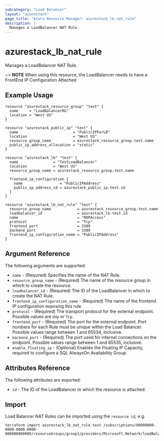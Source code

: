 ```yaml
---
subcategory: "Load Balancer"
layout: "azurestack"
page_title: "Azure Resource Manager: azurestack_lb_nat_rule"
description: |-
  Manages a LoadBalancer NAT Rule.
---
```


# azurestack_lb_nat_rule

Manages a LoadBalancer NAT Rule.

~> **NOTE** When using this resource, the LoadBalancer needs to have a FrontEnd IP Configuration Attached

## Example Usage

```hcl
resource "azurestack_resource_group" "test" {
  name     = "LoadBalancerRG"
  location = "West US"
}

resource "azurestack_public_ip" "test" {
  name                         = "PublicIPForLB"
  location                     = "West US"
  resource_group_name          = azurestack_resource_group.test.name
  public_ip_address_allocation = "static"
}

resource "azurestack_lb" "test" {
  name                = "TestLoadBalancer"
  location            = "West US"
  resource_group_name = azurestack_resource_group.test.name

  frontend_ip_configuration {
    name                 = "PublicIPAddress"
    public_ip_address_id = azurestack_public_ip.test.id
  }
}

resource "azurestack_lb_nat_rule" "test" {
  resource_group_name            = azurestack_resource_group.test.name
  loadbalancer_id                = azurestack_lb.test.id
  name                           = "RDPAccess"
  protocol                       = "Tcp"
  frontend_port                  = 3389
  backend_port                   = 3389
  frontend_ip_configuration_name = "PublicIPAddress"
}
```

## Argument Reference

The following arguments are supported:

* `name` - (Required) Specifies the name of the NAT Rule.
* `resource_group_name` - (Required) The name of the resource group in which to create the resource.
* `loadbalancer_id` - (Required) The ID of the LoadBalancer in which to create the NAT Rule.
* `frontend_ip_configuration_name` - (Required) The name of the frontend IP configuration exposing this rule.
* `protocol` - (Required) The transport protocol for the external endpoint. Possible values are `Udp` or `Tcp`.
* `frontend_port` - (Required) The port for the external endpoint. Port numbers for each Rule must be unique within the Load Balancer. Possible values range between 1 and 65534, inclusive.
* `backend_port` - (Required) The port used for internal connections on the endpoint. Possible values range between 1 and 65535, inclusive.
* `enable_floating_ip` - (Optional) Enables the Floating IP Capacity, required to configure a SQL AlwaysOn Availability Group.

## Attributes Reference

The following attributes are exported:

* `id` - The ID of the LoadBalancer to which the resource is attached.

## Import

Load Balancer NAT Rules can be imported using the `resource id`, e.g.

```shell
terraform import azurestack_lb_nat_rule.test /subscriptions/00000000-0000-0000-0000-000000000000/resourceGroups/group1/providers/Microsoft.Network/loadBalancers/lb1/inboundNatRules/rule1
```
